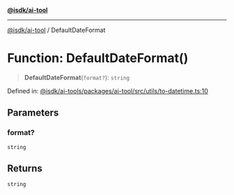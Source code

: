 [**@isdk/ai-tool**](../README.md)

***

[@isdk/ai-tool](../globals.md) / DefaultDateFormat

# Function: DefaultDateFormat()

> **DefaultDateFormat**(`format?`): `string`

Defined in: [@isdk/ai-tools/packages/ai-tool/src/utils/to-datetime.ts:10](https://github.com/isdk/ai-tool.js/blob/d0765f898f217d97c57c6949502b4a7bef5dce5e/src/utils/to-datetime.ts#L10)

## Parameters

### format?

`string`

## Returns

`string`
